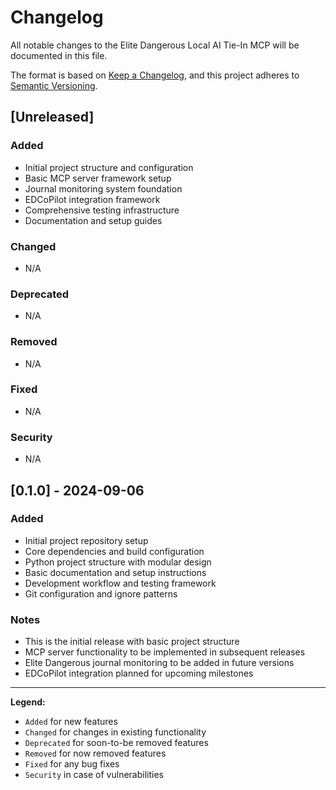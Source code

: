 # Changelog

All notable changes to the Elite Dangerous Local AI Tie-In MCP will be documented in this file.

The format is based on [Keep a Changelog](https://keepachangelog.com/en/1.0.0/),
and this project adheres to [Semantic Versioning](https://semver.org/spec/v2.0.0.html).

## [Unreleased]

### Added
- Initial project structure and configuration
- Basic MCP server framework setup
- Journal monitoring system foundation
- EDCoPilot integration framework
- Comprehensive testing infrastructure
- Documentation and setup guides

### Changed
- N/A

### Deprecated
- N/A

### Removed
- N/A

### Fixed
- N/A

### Security
- N/A

## [0.1.0] - 2024-09-06

### Added
- Initial project repository setup
- Core dependencies and build configuration
- Python project structure with modular design
- Basic documentation and setup instructions
- Development workflow and testing framework
- Git configuration and ignore patterns

### Notes
- This is the initial release with basic project structure
- MCP server functionality to be implemented in subsequent releases
- Elite Dangerous journal monitoring to be added in future versions
- EDCoPilot integration planned for upcoming milestones

---

**Legend:**
- `Added` for new features
- `Changed` for changes in existing functionality
- `Deprecated` for soon-to-be removed features
- `Removed` for now removed features
- `Fixed` for any bug fixes
- `Security` in case of vulnerabilities
